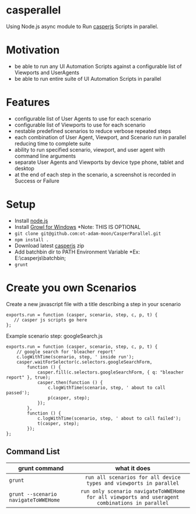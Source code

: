 casperallel
=========

Using Node.js async module to Run [casperjs](http://casperjs.org/) Scripts in parallel.

Motivation
==========
  *  be able to run any UI Automation Scripts against a configurable list of Viewports and UserAgents
  *  be able to run entire suite of UI Automation Scripts in parallel

Features
=======
  * configurable list of User Agents to use for each scenario
  * configurable list of Viewports to use for each scenario
  * nestable predefined scenarios to reduce verbose repeated steps
  * each combination of User Agent, Viewport, and Scenario run in parallel reducing time to complete suite
  * ability to run specified scenario, viewport, and user agent with command line arguments
  * separate User Agents and Viewports by device type phone, tablet and desktop
  * at the end of each step in the scenario, a screenshot is recorded in Success or Failure

Setup
=====

* Install [node.js](http://nodejs.org/)
* Install [Growl for Windows](http://www.growlforwindows.com/gfw/) *Note: THIS IS OPTIONAL
* `git clone git@github.com:ot-adam-moon/CasperParallel.git`
* `npm install .`
* Download latest [casperjs](http://casperjs.org/) zip
* Add batchbin dir to PATH Environment Variable *Ex: E:\casperjs\batchbin;
* `grunt`

Create you own Scenarios
========================
 Create a new javascript file with a title describing a step in your scenario
 
    exports.run = function (casper, scenario, step, c, p, t) {
       // casper js scripts go here
    };
 
 
 Example scenario step: googleSearch.js
 
    exports.run = function (casper, scenario, step, c, p, t) {
        // google search for 'bleacher report'
        c.logWithTime(scenario, step, ' inside run');
        casper.waitForSelector(c.selectors.googleSearchForm,
            function () {
                casper.fill(c.selectors.googleSearchForm, { q: "bleacher report" }, true);
                casper.then(function () {
                    c.logWithTime(scenario, step, ' about to call passed');
                    p(casper, step);
                });
            },
            function () {
                c.logWithTime(scenario, step, ' about to call failed');
                t(casper, step);
            });
    };
 


 
Command List
------------

| grunt command | what it does  |
| ------------- |:-------------:|
| `grunt` |`run all scenarios for all device types and viewports in parallel` |
| `grunt --scenario navigateToWWEHome` |`run only scenario navigateToWWEHome for all viewports and useragent combinations in parallel` |



